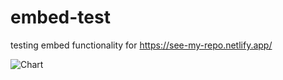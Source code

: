 # embed-test
testing embed functionality for https://see-my-repo.netlify.app/

<img src="blob:https://see-my-repo.netlify.app/323ca442-d016-482e-8084-7062b4ff24cf" alt="Chart" />
